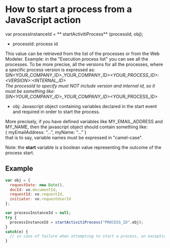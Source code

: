 # How to start a process from a JavaScript action

var processInstanceId = ** startActivitiProcess** (processId, obj);

* processId: process id

This value can be retrieved from the list of the processes or from the Web Modeler. Example: in the "Execution process list" you can see all the processes. To be more precise, all the versions for all the processes, where a specific process version is expressed as:\
SIN\<YOUR_COMPANY\_ID>\_YOUR\_COMPANY\_ID>_\<YOUR_PROCESS\_ID>:\<VERSION>:\<INTERNAL\_ID>_\
_The processId to specify must NOT include version and internal id, so it must be something like:_\
_SIN\<YOUR\_COMPANY\_ID>\_YOUR\_COMPANY\_ID>_\<YOUR\_PROCESS\_ID>

* obj: Javascript object containing variables declared in the start event and required in order to start the process.

More precisely, if you have defined variables like MY\_EMAIL\_ADDRESS and MY\_NAME, then the javascript object should contain something like:\
{ myEmailAddress: “…”, myName: “…” }\
that is to say, variable names must be expressed in "camel-case".

Note: the **start** variable is a boolean value representing the outcome of the process start.

## Example

```javascript
var obj = {
  requestDate: new Date(),
  docId: vo.documentId,
  requestId: vo.requestId,
  initiator: vo.requestUserId
};

var processInstanceId = null;
try {
  processInstanceId = startActivitiProcess("PROCESS_ID",obj);
}
catch(e) {
  // in case of failure when attempting to start a process, an exception is fired here: e.toString() contains the error message
}
```

